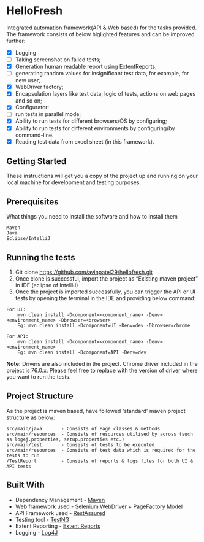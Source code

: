 # HelloFresh
Integrated automation framework(API & Web based) for the tasks provided. The framework consists of below higlighted features and can be improved further:

- [x] Logging
- [ ] Taking screenshot on failed tests;
- [x] Generation human readable report using ExtentReports;
- [ ] generating random values for insignificant test data, for example, for new user;
- [x] WebDriver factory;
- [x] Encapsulation layers like test data, logic of tests, actions on web pages and so on;
- [x] Configurator:
- [ ] run tests in parallel mode;
- [x] Ability to run tests for different browsers/OS by configuring;
- [x] Ability to run tests for different environments by configuring/by command-line.
- [x] Reading test data from excel sheet (in this framework).

## Getting Started
These instructions will get you a copy of the project up and running on your local machine for development and testing purposes.

## Prerequisites
What things you need to install the software and how to install them
```
Maven
Java
Eclipse/IntelliJ
```

## Running the tests
1. Git clone https://github.com/avinpatel29/hellofresh.git
2. Once clone is successful, import the project as “Existing maven project” in IDE (eclipse of IntelliJ)
3. Once the project is imported successfully, you can trigger the API or UI tests by opening the terminal in the IDE and providing below command:
```
For UI:
    mvn clean install -Dcomponent=<component_name> -Denv=<environment_name> -Dbrowser=<browser>
    Eg: mvn clean install -Dcomponent=UI -Denv=dev -Dbrowser=chrome
```
```
For API:
    mvn clean install -Dcomponent=<component_name> -Denv=<environment_name>
    Eg: mvn clean install -Dcomponent=API -Denv=dev
```

<b>Note:</b> Drivers are also included in the project. Chrome driver included in the project is 76.0.x. Please feel free to replace with the version of driver where you want to run the tests.</font>


## Project Structure
As the project is maven based, have followed 'standard' maven project structure as below:

```
src/main/java       - Consists of Page classes & methods
src/main/resources  - Consists of resources utilised by across (such as log4j.properties, setup.properties etc.)   
src/main/test       - Consists of tests to be executed
src/main/resources  - Consists of test data which is required for the tests to run
/TestReport         - Consists of reports & logs files for both UI & API tests
```

## Built With
* Dependency Management - [Maven](https://maven.apache.org/)  
* Web framework used    - Selenium WebDriver + PageFactory Model
* API Framework used    - [RestAssured](http://rest-assured.io/)
* Testing tool          - [TestNG](https://testng.org/doc/)
* Extent Reporting      - [Extent Reports](https://extentreports.com/)
* Logging               - [Log4J](https://logging.apache.org/log4j/2.x/)
